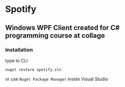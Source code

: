 # Spotify
## Windows WPF Client created for C# programming course at collage

### Installation

type to CLI
```
nuget restore spotify.sln
```
or use `Nuget Package Manager` inside Visual Studio


